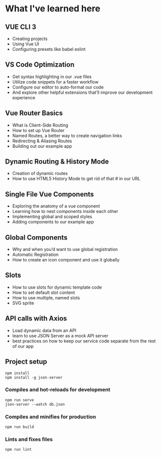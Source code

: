 # What I've learned here

## VUE CLI 3
- Creating projects
- Using Vue UI
- Configuring presets like babel  eslint

## VS Code Optimization
- Get syntax highlighting in our .vue files
- Utilize code snippets for a faster workflow
- Configure our editor to auto-format our code
- And explore other helpful extensions that’ll improve our development experience

## Vue Router Basics
- What is Client-Side Routing
- How to set up Vue Router
- Named Routes, a better way to create navigation links
- Redirecting & Aliasing Routes
- Building out our example app

## Dynamic Routing & History Mode
- Creation of dynamic routes
- How to use HTML5 History Mode to get rid of that # in our URL

## Single File Vue Components
- Exploring the anatomy of a vue component
- Learning how to nest components inside each other
- Implementing global and scoped styles
- Adding components to our example app

## Global Components
- Why and when you’d want to use global registration
- Automatic Registration
- How to create an icon component and use it globally

## Slots
- How to use slots for dynamic template code
- How to set default slot content
- How to use multiple, named slots
- SVG sprite

## API calls with Axios
- Load dynamic data from an API
- learn to use JSON Server as a mock API server
- best practices on how to keep our service code separate from the rest of our app

## Project setup
```
npm install
npm install -g json-server
```

### Compiles and hot-reloads for development
```
npm run serve
json-server --watch db.json
```

### Compiles and minifies for production
```
npm run build
```

### Lints and fixes files
```
npm run lint
```

